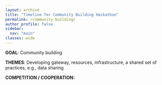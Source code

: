 ```yaml
---
layout: archive
title: "Timeline for Community Building Hackathon"
permalink: /community-building/
author_profile: false
sidebar:
  nav: "main"
classes: wide
---
```


<p><b>GOAL</b>: Community building</p>
<p><b>THEMES</b>: Developing gateway, resources, infrastructure, a shared set of practices, e.g., data sharing</p>
<p><b>COMPETITION / COOPERATION:</b></p>
<p><b></b></p>
<!-- <p><b></b></p> -->
